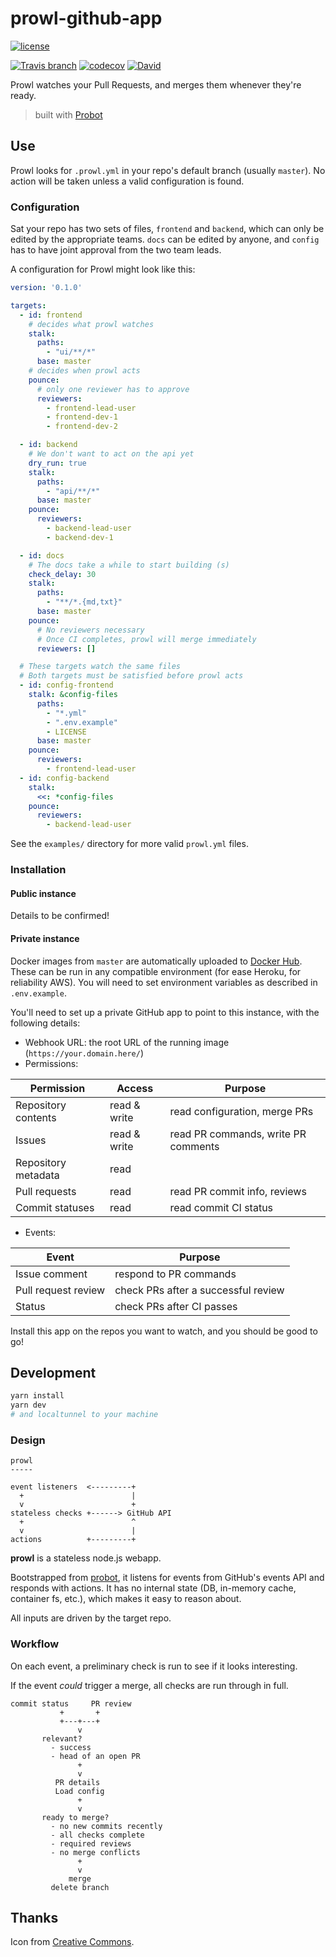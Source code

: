 # prowl-github-app

[![license](https://img.shields.io/github/license/tommilligan/prowl-github-app.svg)]()

[![Travis branch](https://img.shields.io/travis/tommilligan/prowl-github-app/master.svg)](https://travis-ci.org/tommilligan/prowl-github-app)
[![codecov](https://codecov.io/gh/tommilligan/prowl-github-app/branch/master/graph/badge.svg)](https://codecov.io/gh/tommilligan/prowl-github-app)
[![David](https://img.shields.io/david/tommilligan/prowl-github-app.svg)](https://david-dm.org/tommilligan/prowl-github-app)

Prowl watches your Pull Requests, and merges them whenever they're ready.

> built with [Probot](https://github.com/probot/probot)

## Use

Prowl looks for `.prowl.yml` in your repo's default branch (usually `master`). No action will be taken unless a valid configuration is found.

### Configuration

Sat your repo has two sets of files, `frontend` and `backend`, which can only be edited by the appropriate teams. `docs` can be edited by anyone, and `config` has to have joint approval from the two team leads.

A configuration for Prowl might look like this:
```yaml
version: '0.1.0'

targets:
  - id: frontend
    # decides what prowl watches
    stalk:
      paths:
        - "ui/**/*"
      base: master
    # decides when prowl acts
    pounce:
      # only one reviewer has to approve
      reviewers:
        - frontend-lead-user
        - frontend-dev-1
        - frontend-dev-2

  - id: backend
    # We don't want to act on the api yet
    dry_run: true
    stalk:
      paths:
        - "api/**/*"
      base: master
    pounce:
      reviewers:
        - backend-lead-user
        - backend-dev-1

  - id: docs
    # The docs take a while to start building (s)
    check_delay: 30
    stalk:
      paths:
        - "**/*.{md,txt}"
      base: master
    pounce:
      # No reviewers necessary
      # Once CI completes, prowl will merge immediately
      reviewers: []

  # These targets watch the same files
  # Both targets must be satisfied before prowl acts
  - id: config-frontend
    stalk: &config-files
      paths:
        - "*.yml"
        - ".env.example"
        - LICENSE
      base: master
    pounce:
      reviewers:
        - frontend-lead-user
  - id: config-backend
    stalk:
      <<: *config-files
    pounce:
      reviewers:
        - backend-lead-user

```

See the `examples/` directory for more valid `prowl.yml` files.

### Installation

#### Public instance

Details to be confirmed!

#### Private instance

Docker images from `master` are automatically uploaded to [Docker Hub](https://hub.docker.com/r/tommilligan/prowl-github-app).
These can be run in any compatible environment (for ease Heroku, for reliability AWS).
You will need to set environment variables as described in `.env.example`.

You'll need to set up a private GitHub app to point to this instance, with the following details:
- Webhook URL: the root URL of the running image (`https://your.domain.here/`)
- Permissions:

| Permission             | Access               | Purpose                                 |
| ---------------------- | -------------------- | --------------------------------------- |
| Repository contents    | read & write         | read configuration, merge PRs           |
| Issues                 | read & write         | read PR commands, write PR comments     |
| Repository metadata    | read                 |                                         |
| Pull requests          | read                 | read PR commit info, reviews            |
| Commit statuses        | read                 | read commit CI status                   |

- Events:

| Event                  | Purpose                                 |
| ---------------------- | --------------------------------------- |
| Issue comment          | respond to PR commands                  |
| Pull request review    | check PRs after a successful review     |
| Status                 | check PRs after CI passes               |

Install this app on the repos you want to watch, and you should be good to go!


## Development

```sh
yarn install
yarn dev
# and localtunnel to your machine
```

### Design

```
prowl
-----

event listeners  <---------+
  +                        |
  v                        +
stateless checks +------> GitHub API
  +                        ^
  v                        |
actions          +---------+
```

**prowl** is a stateless node.js webapp.

Bootstrapped from [probot](https://github.com/probot/probot), it listens for events from GitHub's events API and responds with actions. It has no internal state (DB, in-memory cache, container fs, etc.), which makes it easy to reason about.

All inputs are driven by the target repo.


### Workflow

On each event, a preliminary check is run to see if it looks interesting.

If the event _could_ trigger a merge, all checks are run through in full.

```
commit status     PR review
           +       +
           +---+---+
               v
       relevant?
         - success
         - head of an open PR
               +
               v
          PR details
          Load config
               +
               v
       ready to merge?
         - no new commits recently
         - all checks complete
         - required reviews
         - no merge conflicts
               +
               v
             merge
         delete branch
```
## Thanks

Icon from [Creative Commons](https://openclipart.org/detail/183951/cats-eye).

